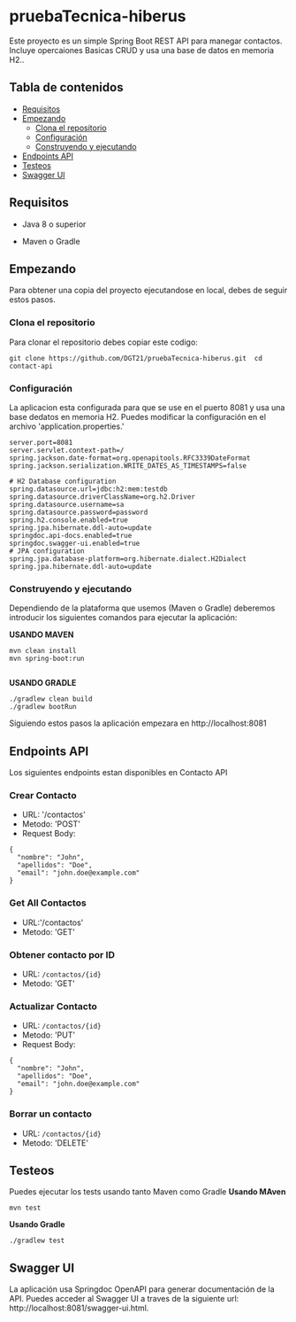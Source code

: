 # pruebaTecnica-hiberus

Este proyecto es un simple Spring Boot REST API para manegar contactos. Incluye opercaiones Basicas CRUD y usa una base de datos en memoria H2..

## Tabla de contenidos
* [Requisitos](#requisitos)
* [Empezando](#empezando)
  * [Clona el repositorio  ](#clona-el-repositorio)
  * [Configuración](#configuración)
  * [Construyendo y ejecutando](#construyendo-y-ejecutando)
* [Endpoints API](#endpoints-api)
* [Testeos](#testeos)
* [Swagger UI](#swagger-ui)

## Requisitos

* Java 8 o superior

* Maven o Gradle

## Empezando

Para obtener una copia del proyecto ejecutandose en local, debes de seguir estos pasos.

### Clona el repositorio
Para clonar el repositorio debes copiar este codigo:

```    
git clone https://github.com/DGT21/pruebaTecnica-hiberus.git  cd contact-api
```

### Configuración

La aplicacion esta configurada para que se use en el puerto 8081 y usa una base dedatos en     memoria H2. Puedes modificar la configuración en el archivo 'application.properties.'

  ```
  server.port=8081
  server.servlet.context-path=/
  spring.jackson.date-format=org.openapitools.RFC3339DateFormat
  spring.jackson.serialization.WRITE_DATES_AS_TIMESTAMPS=false

  # H2 Database configuration
  spring.datasource.url=jdbc:h2:mem:testdb
  spring.datasource.driverClassName=org.h2.Driver
  spring.datasource.username=sa
  spring.datasource.password=password
  spring.h2.console.enabled=true
  spring.jpa.hibernate.ddl-auto=update
  springdoc.api-docs.enabled=true
  springdoc.swagger-ui.enabled=true
  # JPA configuration
  spring.jpa.database-platform=org.hibernate.dialect.H2Dialect
  spring.jpa.hibernate.ddl-auto=update
  ```

  ### Construyendo y ejecutando
  Dependiendo de la plataforma que usemos (Maven o Gradle) deberemos introducir los               siguientes comandos para ejecutar la aplicación:

  **USANDO MAVEN**
    
  ```
  mvn clean install
  mvn spring-boot:run
 	
 ````
  **USANDO GRADLE**
    
  ```
  ./gradlew clean build
  ./gradlew bootRun
  ```
      
Siguiendo estos pasos la aplicación empezara en http://localhost:8081

## Endpoints API

  Los siguientes endpoints estan disponibles en Contacto API

### Crear Contacto
* URL: '/contactos'
* Metodo: 'POST'
* Request Body:
```
{
  "nombre": "John",
  "apellidos": "Doe",
  "email": "john.doe@example.com"
}
```
### Get All Contactos
* URL:'/contactos'
* Metodo: 'GET'
### Obtener contacto por ID
* URL: `/contactos/{id}`
* Metodo: 'GET'
### Actualizar Contacto
* URL: `/contactos/{id}`
* Metodo: 'PUT'
* Request Body:
```
{
  "nombre": "John",
  "apellidos": "Doe",
  "email": "john.doe@example.com"
}
```
### Borrar un contacto
* URL: `/contactos/{id}`
* Metodo: 'DELETE'
## Testeos
Puedes  ejecutar los tests usando tanto Maven como Gradle
**Usando MAven**
```
mvn test
```
**Usando Gradle**
```
./gradlew test
```
## Swagger UI
La aplicación usa Springdoc OpenAPI para generar documentación de la API. Puedes acceder al Swagger UI a traves de la siguiente url: http://localhost:8081/swagger-ui.html.
